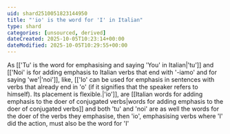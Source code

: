 ```yaml
---
uid: shard2510051823144950
title: "'io' is the word for 'I' in Italian"
type: shard
categories: [unsourced, derived]
dateCreated: 2025-10-05T10:23:14+00:00
dateModified: 2025-10-05T10:29:55+00:00
---
```

As [['Tu' is the word for emphasising and saying 'You' in Italian|'tu']] and [['Noi' is for adding emphasis to Italian verbs that end with '-iamo' and for saying 'we'|'noi']], like, [['Io' can be used for emphasis in sentences with verbs that already end in 'o' (if it signifies that the speaker refers to himself). Its placement is flexible.|'io']], are [[Italian words for adding emphasis to the doer of conjugated verbs|words for adding emphasis to the doer of conjugated verbs]] and both 'tu' and 'noi' are as well the words for the doer of the verbs they emphasise, then 'io', emphasising verbs where 'I' did the action, must also be the word for 'I'